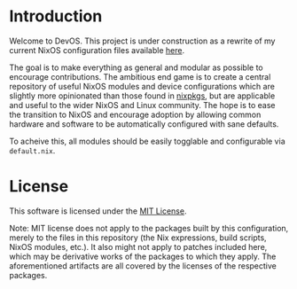 # Introduction

Welcome to DevOS. This project is under construction as a rewrite of my current
NixOS configuration files available [here](https://github.com/nrdxp/nixos).

The goal is to make everything as general and modular as possible to encourage
contributions. The ambitious end game is to create a central repository of
useful NixOS modules and device configurations which are slightly more
opinionated than those found in [nixpkgs](https://github.com/NixOS/nixpkgs),
but are applicable and useful to the wider NixOS and Linux community.
The hope is to ease the transition to NixOS and encourage adoption by allowing
common hardware and software to be automatically configured with sane defaults.

To acheive this, all modules should be easily togglable and configurable via
`default.nix`.

# License

This software is licensed under the [MIT License](COPYING).

Note: MIT license does not apply to the packages built by this configuration,
merely to the files in this repository (the Nix expressions, build
scripts, NixOS modules, etc.). It also might not apply to patches
included here, which may be derivative works of the packages to
which they apply. The aforementioned artifacts are all covered by the
licenses of the respective packages.
